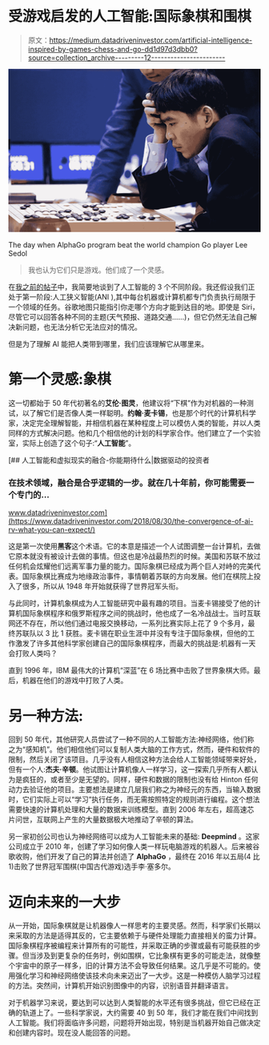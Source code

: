 # 受游戏启发的人工智能:国际象棋和围棋

> 原文：<https://medium.datadriveninvestor.com/artificial-intelligence-inspired-by-games-chess-and-go-dd1d97d3dbb0?source=collection_archive---------12----------------------->

![](img/65d997b6127bcff8ba1800e10b9dbdee.png)

The day when AlphaGo program beat the world champion Go player Lee Sedol

> 我也认为它们只是游戏。他们成了一个灵感。

在[我之前的帖子](https://medium.com/@ralphesber/jobs-in-the-future-and-ai-41126f87c821)中，我简要地谈到了人工智能的 3 个不同阶段。我还假设我们正处于第一阶段:人工狭义智能(ANI ),其中每台机器或计算机都专门负责执行局限于一个领域的任务。谷歌地图只能指引你走哪个方向才能到达目的地。即使是 Siri，尽管它可以回答各种不同的主题(天气预报、道路交通……)，但它仍然无法自己解决新问题，也无法分析它无法应对的情况。

但是为了理解 AI 能把人类带到哪里，我们应该理解它从哪里来。

# 第一个灵感:象棋

这一切都始于 50 年代初著名的**艾伦·图灵**，他建议将“下棋”作为对机器的一种测试，以了解它们是否像人类一样聪明。**约翰·麦卡锡**，也是那个时代的计算机科学家，决定完全理解智能，并相信机器在某种程度上可以模仿人类的智能，并以人类同样的方式解决问题。他和几个相信他的计划的科学家合作。他们建立了一个实验室，实际上创造了这个句子:“**人工智能**”。

[](https://www.datadriveninvestor.com/2018/08/30/the-convergence-of-ai-rv-what-you-can-expect/) [## 人工智能和虚拟现实的融合-你能期待什么|数据驱动的投资者

### 在技术领域，融合是合乎逻辑的一步。就在几十年前，你可能需要一个专门的…

www.datadriveninvestor.com](https://www.datadriveninvestor.com/2018/08/30/the-convergence-of-ai-rv-what-you-can-expect/) 

这是第一次使用**黑客**这个术语。它的本意是描述一个人试图调整一台计算机，去做它原本就没有被设计去做的事情。但这也是冷战最热烈的时候。美国和苏联不放过任何机会炫耀他们远离军事力量的能力。国际象棋已经成为两个巨人对峙的完美代表。国际象棋比赛成为地缘政治事件，事情朝着苏联的方向发展。他们在棋院上投入了很多，所以从 1948 年开始就获得了世界冠军头衔。

与此同时，计算机象棋成为人工智能研究中最有趣的项目。当麦卡锡接受了他的计算机国际象棋程序和俄罗斯程序之间的挑战时，他也成了一名冷战战士。当时互联网还不存在，所以他们通过电报交换移动，一系列比赛实际上花了 9 个多月，最终苏联队以 3 比 1 获胜。麦卡锡在职业生涯中并没有专注于国际象棋，但他的工作激发了许多其他科学家创建自己的国际象棋程序，而最大的挑战是:机器有一天会打败人类吗？

直到 1996 年，IBM 最伟大的计算机“深蓝”在 6 场比赛中击败了世界象棋大师。最后，机器在他们的游戏中打败了人类。

# 另一种方法:

回到 50 年代，其他研究人员尝试了一种不同的人工智能方法:神经网络，他们称之为“感知机”。他们相信他们可以复制人类大脑的工作方式，然而，硬件和软件的限制，然后关闭了该项目。几乎没有人相信这种方法会给人工智能领域带来好处，但有一个人:**杰夫·辛顿**。他试图让计算机像人一样学习，这一探索几乎所有人都认为是疯狂的，或者至少是无望的。同样，硬件和数据的限制也没有给 Hinton 任何动力去验证他的项目。主要想法是建立几层我们称之为神经元的东西，当输入数据时，它们实际上可以“学习”执行任务，而无需按照特定的规则进行编程。这个想法需要快速的计算机处理和大量的数据来训练模型。直到 2006 年左右，超高速芯片问世，互联网上产生的大量数据极大地推动了辛顿的算法。

另一家初创公司也认为神经网络可以成为人工智能未来的基础: **Deepmind** 。这家公司成立于 2010 年，创建了学习如何像人类一样玩电脑游戏的机器人。后来被谷歌收购，他们开发了自己的算法并创造了 **AlphaGo** ，最终在 2016 年以五局(4 比 1)击败了世界冠军围棋(中国古代游戏)选手李·塞多尔。

# 迈向未来的一大步

从一开始，国际象棋就是让机器像人一样思考的主要灵感。然而，科学家们长期以来采取的方法是适得其反的，它主要依赖于与硬件处理能力直接相关的蛮力计算。国际象棋程序被编程来计算所有的可能性，并采取正确的步骤或最有可能获胜的步骤。但当涉及到更复杂的任务时，例如围棋，它比象棋有更多的可能走法，就像整个宇宙中的原子一样多，旧的计算方法不会导致任何结果。这几乎是不可能的。使用强化学习和神经网络使该技术向未来迈出了一大步。这是一种模仿人脑学习过程的方法。突然间，计算机开始识别图像中的内容，识别语音并翻译语言。

对于机器学习来说，要达到可以达到人类智能的水平还有很多挑战，但它已经在正确的轨道上了。一些科学家说，大约需要 40 到 50 年，我们才能在我们中间找到人工智能。我们将面临许多问题，问题将开始出现，特别是当机器开始自己做决定和创建内容时。现在没人能回答的问题。